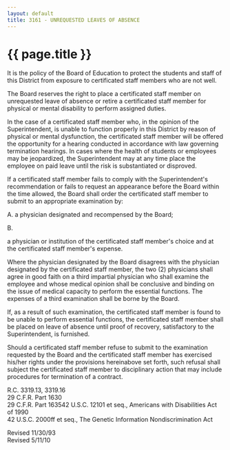 ```yaml
---
layout: default
title: 3161 - UNREQUESTED LEAVES OF ABSENCE
---
```


{{ page.title }}
================

It is the policy of the Board of Education to protect the students and
staff of this District from exposure to certificated staff members who
are not well.

The Board reserves the right to place a certificated staff member on
unrequested leave of absence or retire a certificated staff member for
physical or mental disability to perform assigned duties.

In the case of a certificated staff member who, in the opinion of the
Superintendent, is unable to function properly in this District by
reason of physical or mental dysfunction, the certificated staff member
will be offered the opportunity for a hearing conducted in accordance
with law governing termination hearings. In cases where the health of
students or employees may be jeopardized, the Superintendent may at any
time place the employee on paid leave until the risk is substantiated or
disproved.

If a certificated staff member fails to comply with the Superintendent's
recommendation or fails to request an appearance before the Board within
the time allowed, the Board shall order the certificated staff member to
submit to an appropriate examination by:

A. a physician designated and recompensed by the Board;

B.

a physician or institution of the certificated staff member's choice and
at the certificated staff member's expense.

Where the physician designated by the Board disagrees with the physician
designated by the certificated staff member, the two (2) physicians
shall agree in good faith on a third impartial physician who shall
examine the employee and whose medical opinion shall be conclusive and
binding on the issue of medical capacity to perform the essential
functions. The expenses of a third examination shall be borne by the
Board.

If, as a result of such examination, the certificated staff member is
found to be unable to perform essential functions, the certificated
staff member shall be placed on leave of absence until proof of
recovery, satisfactory to the Superintendent, is furnished.

Should a certificated staff member refuse to submit to the examination
requested by the Board and the certificated staff member has exercised
his/her rights under the provisions hereinabove set forth, such refusal
shall subject the certificated staff member to disciplinary action that
may include procedures for termination of a contract.

R.C. 3319.13, 3319.16\
 29 C.F.R. Part 1630\
 29 C.F.R. Part 163542 U.S.C. 12101 et seq., Americans with Disabilities
Act of 1990\
 42 U.S.C. 2000ff et seq., The Genetic Information Nondiscrimination Act

Revised 11/30/93\
 Revised 5/11/10

